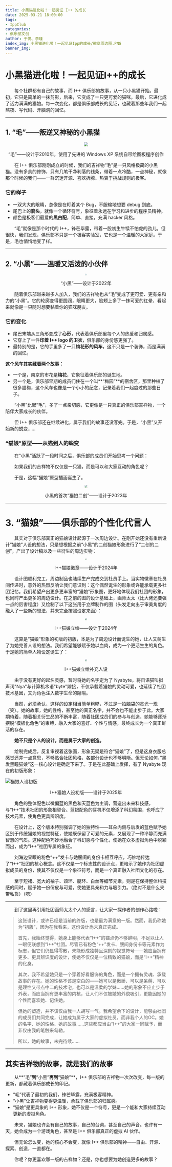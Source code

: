 ```yaml
---
title: 小黑猫进化啦！一起见证 I++ 的成长
date: 2025-03-21 18:00:00
tags:
- IppClub
categories:
- 俱乐部文创
author: 于悦、李瑾
index_img: 小黑猫进化啦！一起见证Ipp的成长/徽章周边图.PNG
banner_img: 
---
```


# 小黑猫进化啦！一起见证I++的成长

&emsp;&emsp;每个社群都有自己的故事，而 I++ 俱乐部的故事，从一只小黑猫开始。最初，它只是简单的一抹剪影，后来，它变成了一只更可爱的猫咪，最后，它进化成了活力满满的猫娘。每一次变化，都是俱乐部成长的见证，也藏着那些年我们一起熬夜、写代码、开脑洞的回忆。

------

## 1. “毛”——叛逆又神秘的小黑猫

<p align=center><img src="小黑猫进化啦！一起见证Ipp的成长/毛设定.jpg" style="zoom:80%;"/></p>

<p align=center>“毛”——设计于2010年，使用了先进的 Windows XP 系统自带绘图板程序创作</p>

&emsp;&emsp;在 I++ 俱乐部刚刚成立的时候，我们的吉祥物“毛”是一只风格极简的小黑猫。没有多余的修饰，只有几笔干净利落的线条，带着一点冷酷，一点神秘，就像那个时候的我们——一群沉迷开源、喜欢折腾、热衷于挑战规则的极客。

### 它的样子

- 一双大大的眼睛，总像是在盯着某个 Bug，不服输地想要 debug 到底。
- 尾巴上的**箭头**，就像一个循环符号，象征着永远在学习和进步的程序员精神。
- 颜色是极客们最爱的**黑白配**，简单、直接，充满 hacker 风格。

&emsp;&emsp;“毛”就像是那个时代的 I++，锋芒毕露，带着一股初生牛犊不怕虎的劲儿。但很快，我们发现，俱乐部不只是一个极客实验室，它也是一个温暖的大家庭。于是，毛也悄悄地变了样。

------

## 2. “小黑”——温暖又活泼的小伙伴

<p align=center><img src="小黑猫进化啦！一起见证Ipp的成长/猫猫.png" style="zoom:30%;" /></p>

<p align=center>“小黑”——设计于2022年</p>

&emsp;&emsp;随着俱乐部越来越多人加入，我们的吉祥物也从“毛”变成了更可爱、更有亲和力的“小黑”。它的轮廓变得更圆润，眼睛更大，脸颊上多了一抹可爱的红晕，看起来就像是一只随时想要黏着你的猫咪朋友。

### 它的变化

- 尾巴末端从三角形变成了**心形**，代表着俱乐部里每个人的热爱和归属感。
- 它穿上了一件**印着 I++ logo 的卫衣**，俱乐部的身份感更强了。
- 最特别的是，它的手里多了一只**梅花形的风车**，这不只是一个装饰，而是满满的回忆。

**这个风车其实藏着两个故事：**

- 一个是，南京的市花是**梅花**，它象征着俱乐部的诞生地。
- 另一个是，俱乐部早期的成员们住在一个叫**“梅园”**的宿舍区，那里种植了很多腊梅，这个风车也像是一个小小的纪念，记录着我们一起度过的那些日子。

&emsp;&emsp;“小黑”比起“毛”，多了一点亲切感，它更像是一只真正的俱乐部吉祥物，一个陪伴大家成长的伙伴。

&emsp;&emsp;但 I++ 俱乐部还在继续进化，属于我们的故事还没写完。于是，“小黑”又开始新的蜕变……

### “猫娘”原型——从猫到人的蜕变

&emsp;&emsp;在“小黑”活跃了一段时间之后，俱乐部的成员们开始思考一个问题：

&emsp;&emsp;如果我们的吉祥物不仅仅是一只猫，而是可以和大家互动的角色呢？

&emsp;&emsp;于是，这幅“猫娘”原型插画诞生了。

<p align=center><img src="小黑猫进化啦！一起见证Ipp的成长/猫娘.png" style="zoom:50%;" /></p>

<p align=center>小黑的首次“猫娘二创”——设计于2023年</p>

------

# 3. “猫娘”——俱乐部的个性化代言人

&emsp;&emsp;其实对于俱乐部真正的猫娘设计起源于一次周边设计。在刚开始还没有重新设计”猫娘"人设的想法，只是想根据之前“小黑”的二创猫娘形象进行了“二创的二创”，产出了设计稿以及一些衍生的周边实物：

<p align=center><img src="小黑猫进化啦！一起见证Ipp的成长/徽章周边图.PNG" style="zoom: 25%;" /></p>

<p align=center>I++猫娘徽章——设计于2024年</p>

&emsp;&emsp;设计图顺利完工，周边制品也陆续生产完成交到社员手上。当实物徽章在社员间传递时，意外的热烈反响让我们意识到：这个偶然诞生的形象或许能承载更多社团记忆。我们希望产出更多更丰富的“猫娘”形象图，更好地体现我们社团的形象，也同时产出更多的周边设计。在之前的图的设计基础上，画师太太（比大佬还要强一点的厉害程度）又绘制了以下这张用于立牌制作的图（头发走向出于审美角度的融入了一些新的想法，并未完全按照设定来画）：

<p align=center><img src="小黑猫进化啦！一起见证Ipp的成长/猫娘立绘（白底）.png" style="zoom:40%;" /></p>

<p align=center>I++猫娘立绘——设计于2024年</p>

&emsp;&emsp;这算是“猫娘”形象的初版的初版，本是为了周边设计而诞生的她，让人又萌生了为她完善人设的想法。我们希望能够赋予她以血肉，成为一个更活生生的角色。于是她的简单人物设定诞生了：

<p align=center><img src="小黑猫进化啦！一起见证Ipp的成长/猫娘立绘（加人设版）.PNG" style="zoom:40%;" /></p>

<p align=center>I++猫娘立绘补充人设</p>

&emsp;&emsp;由于没有更好的起名灵感，暂时将她的名字定为了 Nyabyte，将日语猫叫拟声词"Nya"与计算机术语"byte"嫁接，不仅承载着猫娘的灵动可爱，也延续了社团技术基因，又为角色注入数字生命的隐喻。

&emsp;&emsp;当然，必须承认，这样的设定相当简单粗糙，不过是一拍脑袋的灵光一现（笑）。她的故事，她的性格，甚至她的真正名字，并不会也不能止步于此。大家期待着，随着相关衍生品的不断丰富，随着社团成员们的参与与创造，她能够逐渐摆脱“模板化角色”的束缚，融入大家的喜好、个性与情感，最终成长为一个真正鲜活的存在。

&emsp;&emsp;**她不只是个人的设计，而是属于大家的创造。**

&emsp;&emsp;绘制完成后，反复审视着这张画，形象无疑是符合“猫娘”了，但是这身衣服总感觉还差一点意思，不够贴合社团风格，各部分设计也不够明晰。但无论如何，”黑发黑瞳猫娘“这一核心设计是确定下来了。于是在此基础上发挥，有了 Nyabyte 现在的初版形象：

![猫娘人设初版](小黑猫进化啦！一起见证Ipp的成长/猫娘人设初版.PNG)
<p align=center>I++猫娘人设初版——设计于2025年</p>

&emsp;&emsp;角色的整体配色以微偏蓝的黑色和天蓝色为主调，营造出未来科技感，与“I++”技术社团的形象相契合。蓝银配色的耳机不仅增添了科幻氛围，也呼应了技术元素，使角色更具辨识度。

&emsp;&emsp;在设计上，这个版本特别强调了她的独特性——耳朵内侧与后发的蓝色赋予她区别于传统猫娘的视觉特征，使她既保留了可爱的元素，又展现了一种冷静而充满智慧的气质。这种配色巧妙地融合了科幻感与个性化，使她在众多虚拟角色中脱颖而出，成为“I++”社团专属的象征。

&emsp;&emsp;刘海边显眼的粉色“++”发卡与她腰间的身份卡相互呼应，巧妙地传达了“I++”社团的核心概念。这不仅是一个标志性的设计点，更暗示了她作为社团虚拟成员的身份，使其不仅仅是一个象征符号，而是一个真正融入社团文化的存在。

&emsp;&emsp;至于短裙、宽大的袖子、颈环、腿环、白丝等细节元素，则是在保持整体科技感的同时，赋予她一份俏皮与可爱，使她更具亲和力与吸引力。（绝对不是什么夹带私货）（嗯）

---

&emsp;&emsp;到了这里再引用社团画师太太个人的感言，让大家一探作者的创作心路啦：

> 这张设计，或许已经是当前的终版，也是最为满意的一版。然而，我仍称她为“初版”，因为在我看来，这份设计尚未真正完成。
>
> 首先，我始终觉得，她身上能够代表“I++”的锚点仍不够鲜明，不足以让人一眼便联想到“I++”社团。尽管已有粉色“++”发卡、腰间身份卡等元素作为标志，但它们仍显得零散，未能形成独特且深刻的视觉符号——她应当拥有更多、更具辨识度的设计，使她不仅仅是一位精致的猫娘，而是“I++”精神的化身。
>
> 其次，我不希望她只是一个穿着好看服饰的角色，而是一个拥有灵魂、承载故事的存在。她的性格不该是空白的——她可以是傲娇、可以是呆萌、可以是理性又带点中二的技术宅，也可以是温柔的学妹……她的形象不应止步于外表，而应当拥有更丰富的内核，让人们不仅被她的外貌吸引，更能因她的个性而喜欢她、记住她。
>
> 但她的塑造，并不该仅由我一人胡写一气。我希望余下的设计，能够由社团的成员们共同完成，让她成为属于大家的虚拟社员，而非我个人的OC。她的名字、她的性格、她的故事……这些都应当由“I++”的大家一同赋予，而非仅由我的笔触来勾勒。
>
> 所以，她的故事，未完待续……

------

## 其实吉祥物的故事，就是我们的故事

&emsp;&emsp;从**“毛”**到**“小黑”**再到**“猫娘”**，I++ 俱乐部的吉祥物一次次改变，每一版的更新，都藏着俱乐部成长的印记。

- “毛”代表了最初的我们，锋芒毕露，充满极客精神。
- “小黑”让吉祥物变得更温暖，承载了俱乐部的归属感。
- “猫娘”是更具象的 I++ 形象，她不仅是一个符号，更是一个能和大家持续互动更新的虚拟角色。

&emsp;&emsp;未来，猫娘也许会有自己的故事，自己的台词，甚至自己的声音。也许有一天，她会成为一个游戏角色，甚至是 I++ 俱乐部真正的虚拟 AI 伙伴。

&emsp;&emsp;但无论怎么变，她的核心不会变，就像 I++ 俱乐部的精神——自由、开源、探索、创造，一直都在。

&emsp;&emsp;你呢？你更喜欢哪一版的吉祥物？还是，你也想要为她创造更多的故事？


